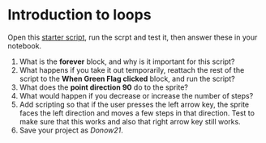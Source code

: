 # Introduction to loops

Open this [starter script](http://snap.berkeley.edu/snapsource/snap.html#present:Username=whuangpha&ProjectName=160205%20Do%20Now%20User%20Input), run the scrpt and test it, then answer these in your notebook.

1. What is the **forever** block, and why is it important for this script?
2. What happens if you take it out temporarily, reattach the rest of the script to the **When Green Flag clicked** block, and run the script?
3. What does the **point direction 90** do to the sprite?
4. What would happen if you decrease or increase the number of steps?
5. Add scripting so that if the user presses the left arrow key, the sprite faces the left direction and moves a few steps in that direction. Test to make sure that this works and also that right arrow key still works.
6. Save your project as _Donow21_.
